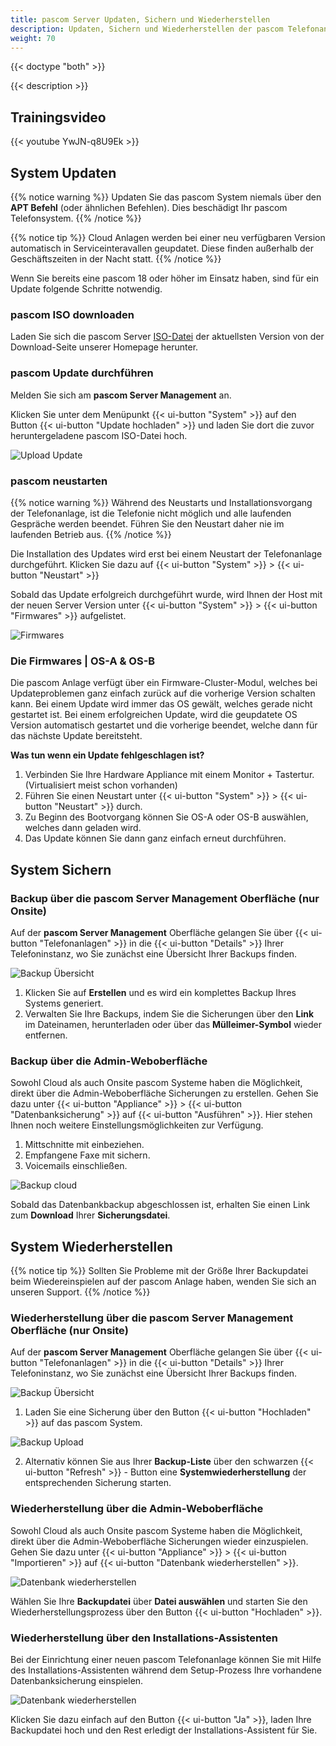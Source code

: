 ```yaml
---
title: pascom Server Updaten, Sichern und Wiederherstellen
description: Updaten, Sichern und Wiederherstellen der pascom Telefonanlage
weight: 70
---
```


{{< doctype "both" >}}

{{< description >}}

## Trainingsvideo

{{< youtube YwJN-q8U9Ek >}}

## System Updaten

{{% notice warning %}}
Updaten Sie das pascom System niemals über den **APT Befehl** (oder ähnlichen Befehlen). Dies beschädigt Ihr pascom Telefonsystem.
{{% /notice %}}

{{% notice tip %}}
Cloud Anlagen werden bei einer neu verfügbaren Version automatisch in Serviceinteravallen geupdatet. Diese finden außerhalb der Geschäftszeiten in der Nacht statt.
{{% /notice %}}

Wenn Sie bereits eine pascom 18 oder höher im Einsatz haben, sind für ein Update folgende Schritte notwendig.

### pascom ISO downloaden

Laden Sie sich die pascom Server [ISO-Datei](https://www.pascom.net/de/downloads/) der aktuellsten Version von der Download-Seite unserer Homepage herunter.

### pascom Update durchführen

Melden Sie sich am **pascom Server Management** an.

Klicken Sie unter dem Menüpunkt {{< ui-button "System" >}} auf den Button {{< ui-button "Update hochladen" >}} und laden Sie dort die zuvor heruntergeladene pascom ISO-Datei hoch.

![Upload Update](upload_update.de.png "upload your pascom ISO")


### pascom neustarten

{{% notice warning %}}
Während des Neustarts und Installationsvorgang der Telefonanlage, ist die Telefonie nicht möglich und alle laufenden Gespräche werden beendet. Führen Sie den Neustart daher nie im laufenden Betrieb aus.
{{% /notice %}}

Die Installation des Updates wird erst bei einem Neustart der Telefonanlage durchgeführt.
Klicken Sie dazu auf {{< ui-button "System" >}} > {{< ui-button "Neustart" >}}

Sobald das Update erfolgreich durchgeführt wurde, wird Ihnen der Host mit der neuen Server Version unter {{< ui-button "System" >}} > {{< ui-button "Firmwares" >}} aufgelistet.

![Firmwares](firmwares.de.png "Firmware Übersicht")

### Die Firmwares | OS-A & OS-B

Die pascom Anlage verfügt über ein Firmware-Cluster-Modul, welches bei Updateproblemen ganz einfach zurück auf die vorherige Version schalten kann. Bei einem Update wird immer das OS gewält, welches gerade nicht gestartet ist. Bei einem erfolgreichen Update, wird die geupdatete OS Version automatisch gestartet und die vorherige beendet, welche dann für das nächste Update bereitsteht. 

**Was tun wenn ein Update fehlgeschlagen ist?**

1. Verbinden Sie Ihre Hardware Appliance mit einem Monitor + Tastertur. (Virtualisiert meist schon vorhanden)
2. Führen Sie einen Neustart unter {{< ui-button "System" >}} > {{< ui-button "Neustart" >}} durch. 
3. Zu Beginn des Bootvorgang können Sie OS-A oder OS-B auswählen, welches dann geladen wird. 
4. Das Update können Sie dann ganz einfach erneut durchführen. 


## System Sichern
### Backup über die pascom Server Management Oberfläche (nur Onsite)
Auf der **pascom Server Management** Oberfläche gelangen Sie über {{< ui-button "Telefonanlagen" >}} in die {{< ui-button "Details" >}} Ihrer Telefoninstanz, wo Sie zunächst eine Übersicht Ihrer Backups finden.

![Backup Übersicht](backup_overview.de.png "Übersicht Ihrer Backups")

1. Klicken Sie auf **Erstellen** und es wird ein komplettes Backup Ihres Systems generiert.
2. Verwalten Sie Ihre Backups, indem Sie die Sicherungen über den **Link** im Dateinamen, herunterladen oder über das **Mülleimer-Symbol** wieder entfernen. 

### Backup über die Admin-Weboberfläche

Sowohl Cloud als auch Onsite pascom Systeme haben die Möglichkeit, direkt über die Admin-Weboberfläche Sicherungen zu erstellen. Gehen Sie dazu unter {{< ui-button "Appliance" >}} > {{< ui-button "Datenbanksicherung" >}} auf {{< ui-button "Ausführen" >}}. Hier stehen Ihnen noch weitere Einstellungsmöglichkeiten zur Verfügung.   

1. Mittschnitte mit einbeziehen.
2. Empfangene Faxe mit sichern.
3. Voicemails einschließen.  
  

![Backup cloud](backup_cloud.de.png?width=80% "Backup in der Cloud")

Sobald das Datenbankbackup abgeschlossen ist, erhalten Sie einen Link zum **Download** Ihrer **Sicherungsdatei**.

## System Wiederherstellen

{{% notice tip %}}
Sollten Sie Probleme mit der Größe Ihrer Backupdatei beim Wiedereinspielen auf der pascom Anlage haben, wenden Sie sich an unseren Support.
{{% /notice %}}

### Wiederherstellung über die pascom Server Management Oberfläche (nur Onsite)
Auf der **pascom Server Management** Oberfläche gelangen Sie über {{< ui-button "Telefonanlagen" >}} in die {{< ui-button "Details" >}} Ihrer Telefoninstanz, wo Sie zunächst eine Übersicht Ihrer Backups finden.

![Backup Übersicht](backup_overview.de.png "Übersicht Ihrer Backups")

1. Laden Sie eine Sicherung über den Button {{< ui-button "Hochladen" >}} auf das pascom System.

![Backup Upload](backup_upload.de.png?width=60% "Hochladen Ihres Backup")

2. Alternativ können Sie aus Ihrer **Backup-Liste** über den schwarzen {{< ui-button "Refresh" >}} - Button eine **Systemwiederherstellung** der entsprechenden Sicherung starten. 

### Wiederherstellung über die Admin-Weboberfläche

Sowohl Cloud als auch Onsite pascom Systeme haben die Möglichkeit, direkt über die Admin-Weboberfläche Sicherungen wieder einzuspielen. Gehen Sie dazu unter {{< ui-button "Appliance" >}} > {{< ui-button "Importieren" >}} auf {{< ui-button "Datenbank wiederherstellen" >}}.  
  

![Datenbank wiederherstellen](restore_database.de.png?width=80% "Datenbank wiederherstellen")

Wählen Sie Ihre **Backupdatei** über **Datei auswählen** und starten Sie den Wiederherstellungsprozess über den Button {{< ui-button "Hochladen" >}}.

### Wiederherstellung über den Installations-Assistenten 

Bei der Einrichtung einer neuen pascom Telefonanlage können Sie mit Hilfe des Installations-Assistenten während dem Setup-Prozess Ihre vorhandene Datenbanksicherung einspielen. 

![Datenbank wiederherstellen](restore_wizard.de.png?width=100% "Datenbank wiederherstellen")

Klicken Sie dazu einfach auf den Button {{< ui-button "Ja" >}}, laden Ihre Backupdatei hoch und den Rest erledigt der Installations-Assistent für Sie. 